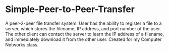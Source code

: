 # Simple-Peer-to-Peer-Transfer
A peer-2-peer file transfer system. User has the ability to register a file to a server, which stores the filename, IP address, and port number of the user. The other client can contact the server to learn the IP address of a filename, and immediately download it from the other user. Created for my Computer Networks class.
